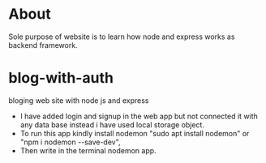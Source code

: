 # About
Sole purpose of website is to learn how node and express works as backend framework.
# blog-with-auth
bloging web site with node js and express
* I have added login and signup in the web app but not connected it with any data base instead i have used local storage object.
* To run this app kindly install nodemon "sudo apt install nodemon" or "npm i nodemon --save-dev",
* Then write in the terminal nodemon app.
